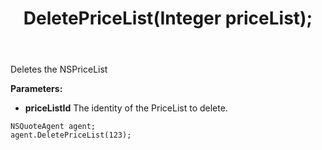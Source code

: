 ﻿---
uid: crmscript_ref_NSQuoteAgent_DeletePriceList
title: DeletePriceList(Integer priceList);
intellisense: NSQuoteAgent.DeletePriceList
keywords: NSQuoteAgent, DeletePriceList
so.topic: reference
---

Deletes the NSPriceList
  
**Parameters:**
 - **priceListId** The identity of the PriceList to delete.

```crmscript
NSQuoteAgent agent;
agent.DeletePriceList(123);
```

